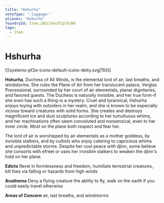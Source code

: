 ```yaml
---
title: "Hshurha"
noteType: ":luggage:"
aliases: "Hshurha"
foundryId: Item.zNZclG4zTCpl0iNH
tags:
  - Item
---
```


# Hshurha
![[systems-pf2e-icons-default-icons-deity.svg|150]]

**Hshurha**, Duchess of All Winds, is the elemental lord of air, last breaths, and windstorms. She rules the Plane of Air from her translucent palace, Verglas Precessional, surrounded by her court of air elementals, planar dignitaries, and favored guests. The Duchess is naturally invisible, and her true form-if she even has such a thing-is a mystery. Cruel and tyrannical, Hshurha enjoys toying with outsiders in her realm, and she is known to be especially vicious toward creatures with solid forms. She creates and destroys magnificent ice and dust sculptures according to her tumultuous whims, and her machinations often seem convoluted and nonsensical, even to her inner circle. Most on the plane both respect and fear her.

The lord of air is worshipped by air elementals as a mother goddess, by invisible stalkers, and by cultists who enjoy catering to capricious whims and unpredictable storms. Despite her cool peace with djinn, some believe she consorts with efreet or uses her invisible stalkers to weaken the djinn's hold on her plane.

**Edicts** Revel in formlessness and freedom, humiliate terrestrial creatures, kill foes via falling or hazards from high winds

**Anathema** Deny a flying creature the ability to fly, walk on the earth if you could easily travel otherwise

**Areas of Concern** air, last breaths, and windstorms
